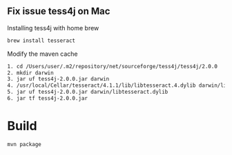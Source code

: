 ## Fix issue tess4j on Mac
Installing tess4j with home brew
```bash
brew install tesseract
```
Modify the maven cache
```bash
1. cd /Users/user/.m2/repository/net/sourceforge/tess4j/tess4j/2.0.0
2. mkdir darwin
3. jar uf tess4j-2.0.0.jar darwin
4. /usr/local/Cellar/tesseract/4.1.1/lib/libtesseract.4.dylib darwin/libtesseract.dylib
5. jar uf tess4j-2.0.0.jar darwin/libtesseract.dylib
6. jar tf tess4j-2.0.0.jar
```

# Build
```bash
mvn package
```